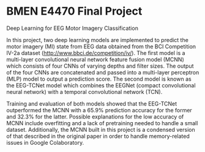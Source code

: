 # BMEN E4470 Final Project

Deep Learning for EEG Motor Imagery Classification

In this project, two deep learning models are implemented to predict the motor imagery (MI) state from EEG data obtained from the BCI Competition IV-2a dataset (http://www.bbci.de/competition/iv/). The first model is a multi-layer convolutional neural network feature fusion model (MCNN) which consists of four CNNs of varying depths and filter sizes. The output of the four CNNs are concatenated and passed into a multi-layer perceptron (MLP) model to output a prediction score. The second model is known as the EEG-TCNet model which combines the EEGNet (compact convolutional neural network) with a temporal convolutional network (TCN).

Training and evaluation of both models showed that the EEG-TCNet outperformed the MCNN with a 65.9% prediction accuracy for the former and 32.3% for the latter. Possible explanations for the low accuracy of MCNN include overfitting and a lack of pretraining needed to handle a small dataset. Additionally, the MCNN built in this project is a condensed version of that described in the original paper in order to handle memory-related issues in Google Colaboratory.

